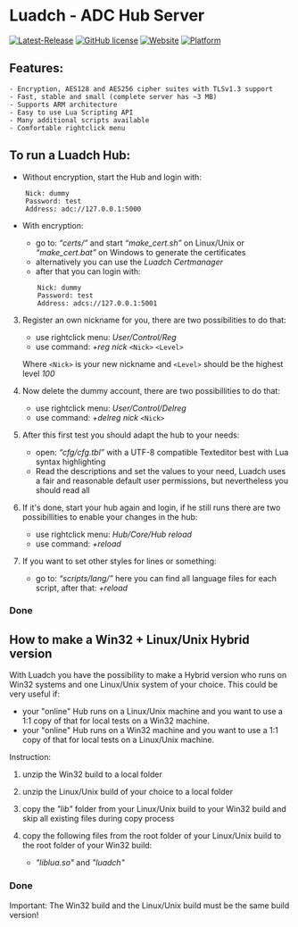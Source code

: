 # Luadch - ADC Hub Server
[![Latest-Release](https://img.shields.io/github/v/release/luadch/luadch?include_prereleases)](https://github.com/luadch/luadch/releases)
[![GitHub license](https://img.shields.io/badge/license-GPLv3.0-blueviolet.svg)](https://github.com/luadch/luadch/blob/master/LICENSE)
[![Website](https://img.shields.io/website?down_message=offline&up_message=online&url=https%3A%2F%2Fluadch.github.io)](https://luadch.github.io/)
[![Platform](https://img.shields.io/badge/platform-independent-orange.svg)](https://luadch.github.io/)

## Features:

    - Encryption, AES128 and AES256 cipher suites with TLSv1.3 support
    - Fast, stable and small (complete server has ~3 MB)
    - Supports ARM architecture
    - Easy to use Lua Scripting API
    - Many additional scripts available
    - Comfortable rightclick menu

## To run a Luadch Hub:

* Without encryption, start the Hub and login with:
```
    Nick: dummy
    Password: test
    Address: adc://127.0.0.1:5000
```
* With encryption:

    - go to: *“certs/”* and start *“make_cert.sh”* on Linux/Unix or *“make_cert.bat”* on Windows to generate the certificates
    - alternatively you can use the *Luadch Certmanager*
    - after that you can login with:
```
       Nick: dummy
       Password: test
       Address: adcs://127.0.0.1:5001
```
3. Register an own nickname for you, there are two possibilities to do that:

    - use rightclick menu: *User/Control/Reg*
    - use command: *+reg nick* ```<Nick>``` ```<Level>```

    Where ```<Nick>``` is your new nickname and ```<Level>``` should be the highest level *100*

4. Now delete the dummy account, there are two possibillities to do that:

    - use rightclick menu: *User/Control/Delreg*
    - use command: *+delreg nick* ```<Nick>```

5. After this first test you should adapt the hub to your needs:

    - open: *“cfg/cfg.tbl”* with a UTF-8 compatible Texteditor best with Lua syntax highlighting
    - Read the descriptions and set the values to your need, Luadch uses a fair and reasonable default user permissions, but nevertheless you should read all

6. If it's done, start your hub again and login, if he still runs there are two possibillities to enable your changes in the hub:

    - use rightclick menu: *Hub/Core/Hub reload*
    - use command: *+reload*

7. If you want to set other styles for lines or something:

    - go to: *“scripts/lang/”* here you can find all language files for each script, after that: *+reload*

### Done


## How to make a Win32 + Linux/Unix Hybrid version

With Luadch you have the possibility to make a Hybrid version who runs on Win32 systems and one Linux/Unix system of your choice.
This could be very useful if:

- your "online" Hub runs on a Linux/Unix machine and you want to use a 1:1 copy of that for local tests on a Win32 machine.
- your "online" Hub runs on a Win32 machine and you want to use a 1:1 copy of that for local tests on a Linux/Unix machine.

Instruction:

1. unzip the Win32 build to a local folder

2. unzip the Linux/Unix build of your choice to a local folder

3. copy the *"lib"* folder from your Linux/Unix build to your Win32 build and skip all existing files during copy process

4. copy the following files from the root folder of your Linux/Unix build to the root folder of your Win32 build:

    - *"liblua.so"* and *"luadch"*

### Done

Important: The Win32 build and the Linux/Unix build must be the same build version!
